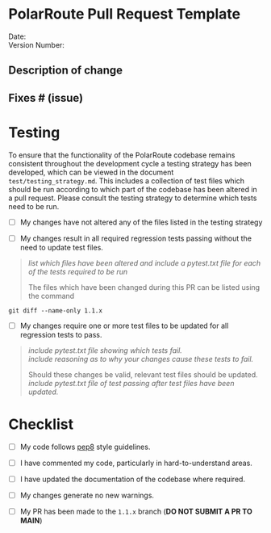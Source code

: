 # PolarRoute Pull Request Template

Date: <!--- Include date PR was created -->   
Version Number: <!--- Include version number of PolarRoute the PR will be included in (e.g. 1.0 -> 1.1) -->   
 
## Description of change
<!--- Describe your changes in detail -->

## Fixes # (issue)
<!--- If this PR adds functionality or resolves problems associated with an issue on GitHub, please include a link to the issue -->

# Testing
To ensure that the functionality of the PolarRoute codebase remains consistent throughout the development cycle a testing strategy has been developed, which can be viewed in the document `test/testing_strategy.md`. 
This includes a collection of test files which should be run according to which part of the codebase has been altered in a pull request. Please consult the testing strategy to determine which tests need to be run. 

- [ ] My changes have not altered any of the files listed in the testing strategy

- [ ] My changes result in all required regression tests passing without the need to update test files.  
  
> *list which files have been altered and include a pytest.txt file for each of
> the tests required to be run*
>
> The files which have been changed during this PR can be listed using the command

    git diff --name-only 1.1.x

- [ ] My changes require one or more test files to be updated for all regression tests to pass.   

> *include pytest.txt file showing which tests fail.*  
> *include reasoning as to why your changes cause these tests to fail.* 
>
> Should these changes be valid, relevant test files should be updated.  
> *include pytest.txt file of test passing after test files have been updated.*

# Checklist

- [ ] My code follows [pep8](https://peps.python.org/pep-0008/) style guidelines.  
- [ ] I have commented my code, particularly in hard-to-understand areas.  
- [ ] I have updated the documentation of the codebase where required.  
- [ ] My changes generate no new warnings.   
- [ ] My PR has been made to the `1.1.x` branch (**DO NOT SUBMIT A PR TO MAIN**)  

   
